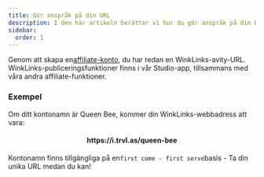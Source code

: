 ```yaml
---
title: Gör anspråk på din URL
description: I den här artikeln berättar vi hur du gör anspråk på din WinkLinks vanity-URL.
sidebar:
  order: 1
---
```

Genom att skapa en[affiliate-konto](/studio/what-is-studio), du har redan en WinkLinks-avity-URL. WinkLinks-publiceringsfunktioner finns i vår Studio-app, tillsammans med våra andra affiliate-funktioner.

### Exempel

Om ditt kontonamn är Queen Bee, kommer din WinkLinks-webbadress att vara:

<h4 align="center">https://i.trvl.as/queen-bee</h4>


Kontonamn finns tillgängliga på en`first come - first serve`basis - Ta din unika URL medan du kan!

